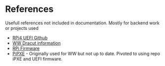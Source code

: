 # References
Usefull references not included in documentation. Mostly for backend work or projects used

- [RPi4 UEFI Github](https://github.com/pftf/RPi4/releases)
- [WW Dracut information](https://warewulf.org/docs/main/contents/boot-management.html#booting-with-dracut)
- [RPi Firmware](https://github.com/raspberrypi/firmware/releases/latest)
- [PiPXE](https://github.com/ipxe/pipxe?tab=readme-ov-file) - Originally used for WW but not up to date. Pivoted to using repo iPXE and UEFI firmware.
